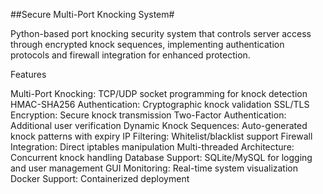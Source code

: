 ##Secure Multi-Port Knocking System#

Python-based port knocking security system that controls server access through encrypted knock sequences, implementing authentication protocols and firewall integration for enhanced protection.

Features

Multi-Port Knocking: TCP/UDP socket programming for knock detection
HMAC-SHA256 Authentication: Cryptographic knock validation
SSL/TLS Encryption: Secure knock transmission
Two-Factor Authentication: Additional user verification
Dynamic Knock Sequences: Auto-generated knock patterns with expiry
IP Filtering: Whitelist/blacklist support
Firewall Integration: Direct iptables manipulation
Multi-threaded Architecture: Concurrent knock handling
Database Support: SQLite/MySQL for logging and user management
GUI Monitoring: Real-time system visualization
Docker Support: Containerized deployment
